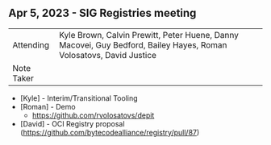 ## Apr 5, 2023 - SIG Registries meeting

|          |      | 
| -------- | -------- |
| Attending  | Kyle Brown, Calvin Prewitt, Peter Huene, Danny Macovei, Guy Bedford, Bailey Hayes, Roman Volosatovs, David Justice
| Note Taker | 

* [Kyle] - Interim/Transitional Tooling
* [Roman] - Demo
    * https://github.com/rvolosatovs/depit
* [David] - OCI Registry proposal (https://github.com/bytecodealliance/registry/pull/87)
